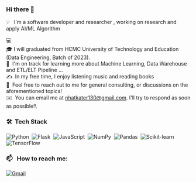 ### Hi there 👋

💡 &nbsp; I'm a software developer and researcher , working on research and apply AI/ML Algorithm 

💻 &nbsp;\
🎓&nbsp;I will graduated from HCMC University of Technology and Education (Data Engineering, Batch of 2023).\
🌱 &nbsp;I'm on track for learning more about Machine Learning, Data Warehouse and ETL/ELT Pipeline ...\
✍️ &nbsp;In my free time, I enjoy listening music and reading books\
💬 &nbsp;Feel free to reach out to me for general consulting, or discussions on the aforementioned topics!\
✉️ &nbsp;You can email me at nhatkater130@gmail.com. I'll try to respond as soon as possible!\

### 🛠 &nbsp;Tech Stack

![Python](https://img.shields.io/badge/-Python-05122A?style=flat&logo=python)&nbsp;
![Flask](https://upload.wikimedia.org/wikipedia/commons/thumb/3/3c/Flask_logo.svg/120px-Flask_logo.svg.png?20120519143422)&nbsp;
![JavaScript](https://img.shields.io/badge/-JavaScript-05122A?style=flat&logo=javascript)&nbsp;
![NumPy](https://img.shields.io/badge/numpy%20-%23013243.svg?&style=flat&logo=numpy&logoColor=white)&nbsp;
![Pandas](https://img.shields.io/badge/pandas%20-%23150458.svg?&style=flat&logo=pandas&logoColor=white)&nbsp;
![Scikit-learn](https://upload.wikimedia.org/wikipedia/commons/thumb/0/05/Scikit_learn_logo_small.svg/120px-Scikit_learn_logo_small.svg.png?20180808062052)
![TensorFlow](https://img.shields.io/badge/TensorFlow-%23FF6F00.svg?style=for-the-badge&logo=TensorFlow&logoColor=white)
### 📫 &nbsp; How to reach me:


<a href="mailto:nhatkater@gmail.com"><img alt="Gmail" src="https://img.shields.io/badge/Gmail-D14836?style=flat&logo=gmail&logoColor=white" /></a> &nbsp;
